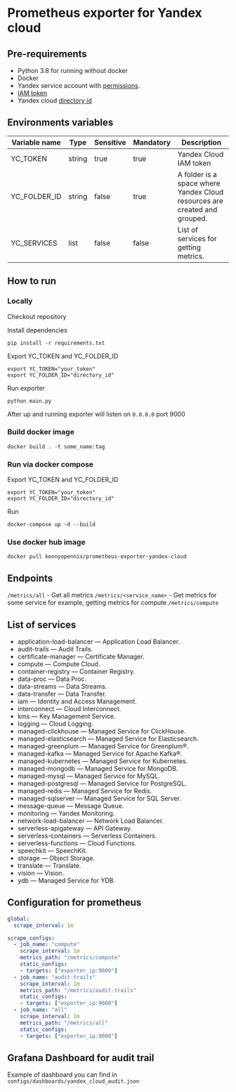 # Prometheus exporter for Yandex cloud

## Pre-requirements
- Python 3.8 for running without docker
- Docker
- Yandex service account with [permissions](https://cloud.yandex.com/en/docs/iam/concepts/access-control/roles#monitoring-roles).
- [IAM token](https://cloud.yandex.com/en/docs/monitoring/api-ref/authentication)
- Yandex cloud [directory id](https://cloud.yandex.com/en/docs/resource-manager/operations/folder/get-id)

## Environments variables

| Variable name | Type   | Sensitive | Mandatory | Description                                                               |
|---------------|--------|-----------|-----------|---------------------------------------------------------------------------|
| YC_TOKEN      | string | true      | true      | Yandex Cloud IAM token                                                    |
| YC_FOLDER_ID  | string | false     | true      | A folder is a space where Yandex Cloud resources are created and grouped. |
| YC_SERVICES   | list   | false     | false     | List of services for getting metrics.                                     |

## How to run

### Locally

Checkout repository

Install dependencies

```shell
pip install -r requirements.txt
```
Export YC_TOKEN and YC_FOLDER_ID

```shell
export YC_TOKEN="your_token"
export YC_FOLDER_ID="directory_id"
```
Run exporter

```shell
python main.py
```
After up and running exporter will listen on `0.0.0.0` port 9000

### Build docker image

```shell
docker build . -t some_name:tag
```

### Run via docker compose
Export YC_TOKEN and YC_FOLDER_ID

```shell
export YC_TOKEN="your_token"
export YC_FOLDER_ID="directory_id"
```
Run
```shell
docker-compose up -d --build
```

### Use docker hub image

```shell
docker pull kennyopennix/prometheus-exporter-yandex-cloud
```

## Endpoints

`/metrics/all` - Get all metrics
`/metrics/<service_name>` - Get metrics for some service for example, getting metrics for compute `/metrics/compute`

## List of services
- application-load-balancer — Application Load Balancer.
- audit-trails — Audit Trails.
- certificate-manager — Certificate Manager.
- compute — Compute Cloud.
- container-registry — Container Registry.
- data-proc — Data Proc.
- data-streams — Data Streams.
- data-transfer — Data Transfer.
- iam — Identity and Access Management.
- interconnect — Cloud Interconnect.
- kms — Key Management Service.
- logging — Cloud Logging.
- managed-clickhouse — Managed Service for ClickHouse.
- managed-elasticsearch — Managed Service for Elasticsearch.
- managed-greenplum — Managed Service for Greenplum®.
- managed-kafka — Managed Service for Apache Kafka®.
- managed-kubernetes — Managed Service for Kubernetes.
- managed-mongodb — Managed Service for MongoDB.
- managed-mysql — Managed Service for MySQL.
- managed-postgresql — Managed Service for PostgreSQL.
- managed-redis — Managed Service for Redis.
- managed-sqlserver — Managed Service for SQL Server.
- message-queue — Message Queue.
- monitoring — Yandex Monitoring.
- network-load-balancer — Network Load Balancer.
- serverless-apigateway — API Gateway.
- serverless-containers — Serverless Containers.
- serverless-functions — Cloud Functions.
- speechkit — SpeechKit.
- storage — Object Storage.
- translate — Translate.
- vision — Vision.
- ydb — Managed Service for YDB.

## Configuration for prometheus
```yaml
global:
  scrape_interval: 1m

scrape_configs:
  - job_name: "compute"
    scrape_interval: 1m
    metrics_path: "/metrics/compute"
    static_configs:
    - targets: ["exporter_ip:9000"]
  - job_name: "audit-trails"
    scrape_interval: 1m
    metrics_path: "/metrics/audit-trails"
    static_configs:
    - targets: ["exporter_ip:9000"]
  - job_name: "all"
    scrape_interval: 1m
    metrics_path: "/metrics/all"
    static_configs:
    - targets: ["exporter_ip:9000"]


```
## Grafana Dashboard for audit trail

Example of dashboard you can find in `configs/dashboards/yandex_cloud_audit.json`
